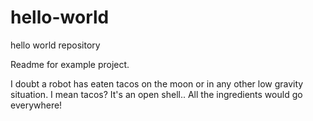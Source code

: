 # hello-world
hello world repository

Readme for example project.

I doubt a robot has eaten tacos on the moon or in any other low gravity situation. I mean tacos? It's an open shell.. All the ingredients would
go everywhere!

